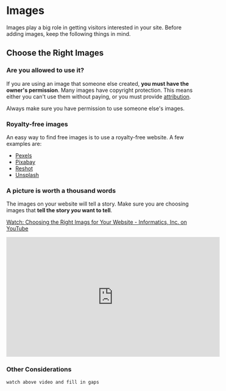 # Images
Images play a big role in getting visitors interested in your site. Before adding images, keep the following things in mind.

## Choose the Right Images

### Are you allowed to use it?
If you are using an image that someone else created, **you must have the owner's permission**. Many images have copyright protection. This means  either you can't use them without paying, or you must provide [attribution](https://en.wikipedia.org/wiki/Attribution_(copyright)).

Always make sure you have permission to use someone else's images.

### Royalty-free images
An easy way to find free images is to use a royalty-free website. A few examples are:
- [Pexels](https://www.pexels.com/)
- [Pixabay](https://pixabay.com/)
- [Reshot](https://pixabay.com/)
- [Unsplash](https://unsplash.com/)

### A picture is worth a thousand words
The images on your website will tell a story. Make sure you are choosing images that **tell the story *you* want to tell**.

[Watch: Choosing the Right Imags for Your Website - Informatics, Inc. on YouTube](https://youtu.be/KSGhs71api4)

<iframe width="560" height="315" src="https://www.youtube.com/embed/KSGhs71api4" frameborder="0" allow="accelerometer; autoplay; encrypted-media; gyroscope; picture-in-picture" allowfullscreen></iframe>

### Other Considerations
```watch above video and fill in gaps```
